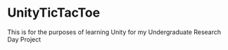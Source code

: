 # UnityTicTacToe
This is for the purposes of learning Unity for my Undergraduate Research Day Project
